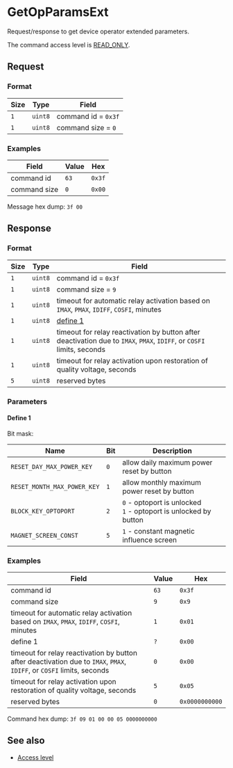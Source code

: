 # GetOpParamsExt

Request/response to get device operator extended parameters.

The command access level is [READ_ONLY](../basics.md#command-access-level).


## Request

### Format

| Size | Type    | Field               |
| ---- | ------- | ------------------- |
| `1`  | `uint8` | command id = `0x3f` |
| `1`  | `uint8` | command size = `0`  |

### Examples

| Field        | Value | Hex    |
| ------------ | ----- | ------ |
| command id   | `63`  | `0x3f` |
| command size | `0`   | `0x00` |

Message hex dump: `3f 00`


## Response

### Format

| Size | Type    | Field                                                                                                                  |
| ---- | ------- | ---------------------------------------------------------------------------------------------------------------------- |
| `1`  | `uint8` | command id = `0x3f`                                                                                                    |
| `1`  | `uint8` | command size = `9`                                                                                                     |
| `1`  | `uint8` | timeout for automatic relay activation based on `IMAX`, `PMAX`, `IDIFF`, `COSFI`, minutes                              |
| `1`  | `uint8` | [define 1](#define-1)                                                                                                  |
| `1`  | `uint8` | timeout for relay reactivation by button after deactivation due to `IMAX`, `PMAX`, `IDIFF`, or `COSFI` limits, seconds |
| `1`  | `uint8` | timeout for relay activation upon restoration of quality voltage, seconds                                              |
| `5`  | `uint8` | reserved bytes                                                                                                         |

### Parameters

#### Define 1

Bit mask:

| Name                        | Bit | Description                                                        |
| --------------------------- | --- | ------------------------------------------------------------------ |
| `RESET_DAY_MAX_POWER_KEY`   | `0` | allow daily maximum power reset by button                          |
| `RESET_MONTH_MAX_POWER_KEY` | `1` | allow monthly maximum power reset by button                        |
| `BLOCK_KEY_OPTOPORT`        | `2` | `0` - optoport is unlocked<br>`1` - optoport is unlocked by button |
| `MAGNET_SCREEN_CONST`       | `5` | `1` - constant magnetic influence screen                           |

### Examples

| Field                                                                                                                  | Value | Hex            |
| ---------------------------------------------------------------------------------------------------------------------- | ----- | -------------- |
| command id                                                                                                             | `63`  | `0x3f`         |
| command size                                                                                                           | `9`   | `0x9`          |
| timeout for automatic relay activation based on `IMAX`, `PMAX`, `IDIFF`, `COSFI`, minutes                              | `1`   | `0x01`         |
| define 1                                                                                                               | `?`   | `0x00`         |
| timeout for relay reactivation by button after deactivation due to `IMAX`, `PMAX`, `IDIFF`, or `COSFI` limits, seconds | `0`   | `0x00`         |
| timeout for relay activation upon restoration of quality voltage, seconds                                              | `5`   | `0x05`         |
| reserved bytes                                                                                                         | `0`   | `0x0000000000` |

Command hex dump: `3f 09 01 00 00 05 0000000000`


## See also

* [Access level](../basics.md#command-access-level)
